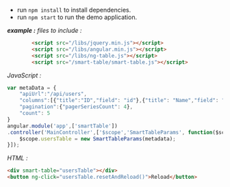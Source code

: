- run `npm install` to install dependencies.
- run `npm start` to run the demo application.

***example :***
*files to include :*
```html
        <script src="/libs/jquery.min.js"></script>
        <script src="/libs/angular.min.js"></script>
        <script src="/libs/ng-table.js"></script>
        <script src="/smart-table/smart-table.js"></script>
```
*JavaScript :*
```javascript
var metaData = {
    "apiUrl":"/api/users",
    "columns":[{"title":"ID","field": "id"},{"title": "Name","field": "name"}],
    "pagination":{"pagerSeriesCount": 4},
    "count": 5
}
angular.module('app',['smartTable'])
.controller('MainController',['$scope','SmartTableParams', function($scope,SmartTableParams){
    $scope.usersTable = new SmartTableParams(metadata);
}]);
```
*HTML :*
```html
<div smart-table="usersTable"></div>
<button ng-click="usersTable.resetAndReload()">Reload</button>
```